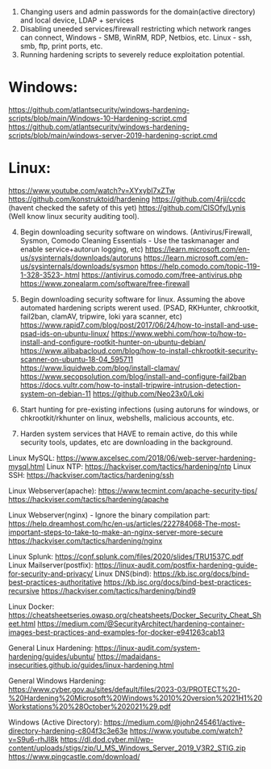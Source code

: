 1) Changing users and admin passwords for the domain(active directory) and local device, LDAP + services
2) Disabling uneeded services/firewall restricting which network ranges can connect, Windows - SMB, WinRM, RDP, Netbios, etc. Linux - ssh, smb, ftp, print ports, etc.
3) Running hardening scripts to severely reduce exploitation potential.

# Windows:
https://github.com/atlantsecurity/windows-hardening-scripts/blob/main/Windows-10-Hardening-script.cmd
https://github.com/atlantsecurity/windows-hardening-scripts/blob/main/windows-server-2019-hardening-script.cmd

# Linux:
https://www.youtube.com/watch?v=XYxybI7xZTw
https://github.com/konstruktoid/hardening
https://github.com/4rji/ccdc (havent checked the safety of this yet)
https://github.com/CISOfy/Lynis (Well know linux security auditing tool).

4) Begin downloading security software on windows. (Antivirus/Firewall, Sysmon, Comodo Cleaning Essentials - Use the taskmanager and enable service+autorun logging, etc)
https://learn.microsoft.com/en-us/sysinternals/downloads/autoruns
https://learn.microsoft.com/en-us/sysinternals/downloads/sysmon
https://help.comodo.com/topic-119-1-328-3523-.html
https://antivirus.comodo.com/free-antivirus.php
https://www.zonealarm.com/software/free-firewall

5) Begin downloading security software for linux. Assuming the above automated hardening scripts werent used. (PSAD, RKHunter, chkrootkit, fail2ban, clamAV, tripwire, loki yara scanner, etc)
https://www.rapid7.com/blog/post/2017/06/24/how-to-install-and-use-psad-ids-on-ubuntu-linux/
https://www.webhi.com/how-to/how-to-install-and-configure-rootkit-hunter-on-ubuntu-debian/
https://www.alibabacloud.com/blog/how-to-install-chkrootkit-security-scanner-on-ubuntu-18-04_595711
https://www.liquidweb.com/blog/install-clamav/
https://www.secopsolution.com/blog/install-and-configure-fail2ban
https://docs.vultr.com/how-to-install-tripwire-intrusion-detection-system-on-debian-11
https://github.com/Neo23x0/Loki

6) Start hunting for pre-existing infections (using autoruns for windows, or chkrootkit/rkhunter on linux, webshells, malicious accounts, etc.
7) Harden system services that HAVE to remain active, do this while security tools, updates, etc are downloading in the background.

Linux MySQL: https://www.axcelsec.com/2018/06/web-server-hardening-mysql.html
Linux NTP: https://hackviser.com/tactics/hardening/ntp
Linux SSH: https://hackviser.com/tactics/hardening/ssh

Linux Webserver(apache): 
https://www.tecmint.com/apache-security-tips/
https://hackviser.com/tactics/hardening/apache

Linux Webserver(nginx) - Ignore the binary compilation part: 
https://help.dreamhost.com/hc/en-us/articles/222784068-The-most-important-steps-to-take-to-make-an-nginx-server-more-secure
https://hackviser.com/tactics/hardening/nginx

Linux Splunk: https://conf.splunk.com/files/2020/slides/TRU1537C.pdf
Linux Mailserver(postfix): https://linux-audit.com/postfix-hardening-guide-for-security-and-privacy/
Linux DNS(bind): 
https://kb.isc.org/docs/bind-best-practices-authoritative
https://kb.isc.org/docs/bind-best-practices-recursive
https://hackviser.com/tactics/hardening/bind9

Linux Docker:
https://cheatsheetseries.owasp.org/cheatsheets/Docker_Security_Cheat_Sheet.html
https://medium.com/@SecurityArchitect/hardening-container-images-best-practices-and-examples-for-docker-e941263cab13

General Linux Hardening:
https://linux-audit.com/system-hardening/guides/ubuntu/
https://madaidans-insecurities.github.io/guides/linux-hardening.html

General Windows Hardening:
https://www.cyber.gov.au/sites/default/files/2023-03/PROTECT%20-%20Hardening%20Microsoft%20Windows%2010%20version%2021H1%20Workstations%20%28October%202021%29.pdf

Windows (Active Directory): 
https://medium.com/@john245461/active-directory-hardening-c804f3c3e63e
https://www.youtube.com/watch?v=S9u6-rhJl8k
https://dl.dod.cyber.mil/wp-content/uploads/stigs/zip/U_MS_Windows_Server_2019_V3R2_STIG.zip
https://www.pingcastle.com/download/
